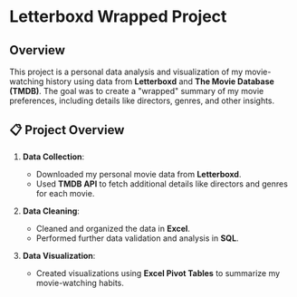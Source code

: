 # Letterboxd Wrapped Project

## Overview
This project is a personal data analysis and visualization of my movie-watching history using data from **Letterboxd** and **The Movie Database (TMDB)**. The goal was to create a "wrapped" summary of my movie preferences, including details like directors, genres, and other insights.

## 📋 Project Overview

1. **Data Collection**:
   - Downloaded my personal movie data from **Letterboxd**.
   - Used **TMDB API** to fetch additional details like directors and genres for each movie.
   
2. **Data Cleaning**:
   - Cleaned and organized the data in **Excel**.
   - Performed further data validation and analysis in **SQL**.

3. **Data Visualization**:
   - Created visualizations using **Excel Pivot Tables** to summarize my movie-watching habits.
  

